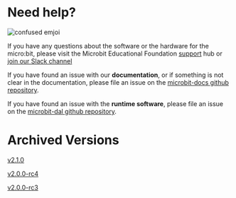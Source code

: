 # Need help?
![confused emjoi](resources/emoji/confused.png)

If you have any questions about the software or the hardware
for the micro:bit, please visit the Microbit Educational Foundation [support](https://support.microbit.org/support/home) hub or 
[join our Slack channel](https://tech.microbit.org/get-involved/where-to-find/)

If you have found an issue with our **documentation**, or if something is not clear
in the documentation, please file an issue on the [microbit-docs github repository](https://github.com/lancaster-university/microbit-docs/issues).

If you have found an issue with the **runtime software**, please file an issue on the
[microbit-dal github repository](https://github.com/lancaster-university/microbit-dal/issues).

# Archived Versions

[v2.1.0](/archive/v2.1.0)

[v2.0.0-rc4](/archive/v2.0.0-rc4)

[v2.0.0-rc3](/archive/v2.0.0-rc3)
